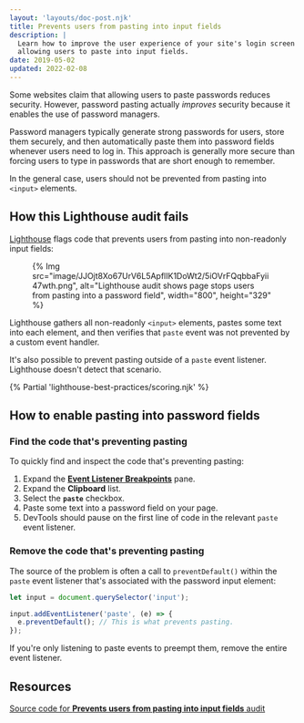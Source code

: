 ```yaml
---
layout: 'layouts/doc-post.njk'
title: Prevents users from pasting into input fields
description: |
  Learn how to improve the user experience of your site's login screen by
  allowing users to paste into input fields.
date: 2019-05-02
updated: 2022-02-08
---
```


Some websites claim that allowing users to paste passwords reduces security.
However, password pasting actually _improves_ security
because it enables the use of password managers.

Password managers typically generate strong passwords for users,
store them securely, and then automatically paste them
into password fields whenever users need to log in. This approach is generally
more secure than forcing users to type in passwords that are short enough
to remember.

In the general case, users should not be prevented from pasting into `<input>` elements.

## How this Lighthouse audit fails

[Lighthouse](/docs/lighthouse/overview/) flags code that prevents users from pasting into non-readonly input fields:

<figure>
  {% Img src="image/JJOjt8Xo67UrV6L5ApflIK1DoWt2/5iOVrFQqbbaFyii47wth.png", alt="Lighthouse audit shows page stops users from pasting into a password field", width="800", height="329" %}
</figure>

Lighthouse gathers all non-readonly `<input>` elements,
pastes some text into each element,
and then verifies that `paste` event was not prevented by a custom event handler.

It's also possible to prevent pasting outside of a `paste` event listener.
Lighthouse doesn't detect that scenario.

{% Partial 'lighthouse-best-practices/scoring.njk' %}

## How to enable pasting into password fields

### Find the code that's preventing pasting

To quickly find and inspect the code that's preventing pasting:

1. Expand the [**Event Listener Breakpoints**](/docs/devtools/javascript/breakpoints/#event-listeners) pane.
1. Expand the **Clipboard** list.
1. Select the **`paste`** checkbox.
1. Paste some text into a password field on your page.
1. DevTools should pause on the first line of code
   in the relevant `paste` event listener.

### Remove the code that's preventing pasting

The source of the problem is often a call to `preventDefault()`
within the `paste` event listener
that's associated with the password input element:

```js
let input = document.querySelector('input');

input.addEventListener('paste', (e) => {
  e.preventDefault(); // This is what prevents pasting.
});
```

If you're only listening to paste events to preempt them,
remove the entire event listener.

## Resources

[Source code for **Prevents users from pasting into input fields** audit](https://github.com/GoogleChrome/lighthouse/blob/main/core/audits/dobetterweb/paste-preventing-inputs.js)

